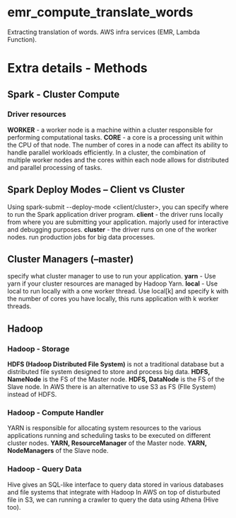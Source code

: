 # emr_compute_translate_words

Extracting translation of words. AWS infra services (EMR, Lambda Function).

# Extra details - Methods

## Spark - Cluster Compute

### Driver resources

**WORKER** - a worker node is a machine within a cluster responsible for performing computational tasks.
**CORE** - a core is a processing unit within the CPU of that node. The number of cores in a node can affect its ability to handle parallel workloads efficiently.
In a cluster, the combination of multiple worker nodes and the cores within each node allows for distributed and parallel processing of tasks.

## Spark Deploy Modes – Client vs Cluster

Using spark-submit --deploy-mode <client/cluster>, you can specify where to run the Spark application driver program.
**client** - the driver runs locally from where you are submitting your application. majorly used for interactive and debugging purposes.
**cluster** - the driver runs on one of the worker nodes. run production jobs for big data processes.

## Cluster Managers (–master)

specify what cluster manager to use to run your application.
**yarn** - Use yarn if your cluster resources are managed by Hadoop Yarn.
**local** - Use local to run locally with a one worker thread.
Use local[k] and specify k with the number of cores you have locally, this runs application with k worker threads.

## Hadoop

### Hadoop - Storage

**HDFS (Hadoop Distributed File System)** is not a traditional database but a distributed file system designed to store and process big data.
**HDFS, NameNode** is the FS of the Master node.
**HDFS, DataNode** is the FS of the Slave node.
In AWS there is an alternative to use S3 as FS (FIle System) instead of HDFS.

### Hadoop - Compute Handler

YARN is responsible for allocating system resources to the various applications running and scheduling tasks to be executed on different cluster nodes.
**YARN, ResourceManager** of the Master node.
**YARN, NodeManagers** of the Slave node.

### Hadoop - Query Data

Hive gives an SQL-like interface to query data stored in various databases and file systems that integrate with Hadoop
In AWS on top of disturbuted file in S3, we can running a crawler to query the data using Athena (Hive too).




